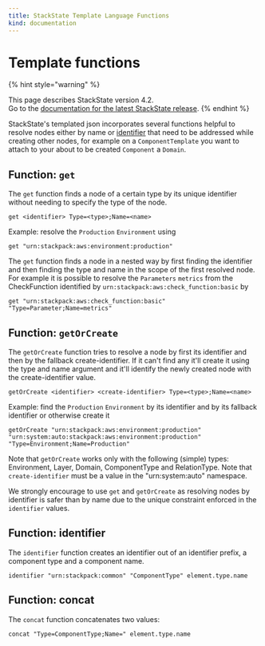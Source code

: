 ```yaml
---
title: StackState Template Language Functions
kind: documentation
---
```


# Template functions

{% hint style="warning" %}

This page describes StackState version 4.2.<br />Go to the [documentation for the latest StackState release](https://docs.stackstate.com/).
{% endhint %}

StackState's templated json incorporates several functions helpful to resolve nodes either by name or [identifier](../../../configure/identifiers.md) that need to be addressed while creating other nodes, for example on a `ComponentTemplate` you want to attach to your about to be created `Component` a `Domain`.

## Function: `get`

The `get` function finds a node of a certain type by its unique identifier without needing to specify the type of the node.

```text
get <identifier> Type=<type>;Name=<name>
```

Example: resolve the `Production` `Environment` using

```text
get "urn:stackpack:aws:environment:production"
```

The `get` function finds a node in a nested way by first finding the identifier and then finding the type and name in the scope of the first resolved node. For example it is possible to resolve the `Parameters` `metrics` from the CheckFunction identified by `urn:stackpack:aws:check_function:basic` by

```text
get "urn:stackpack:aws:check_function:basic" "Type=Parameter;Name=metrics"
```

## Function: `getOrCreate`

The `getOrCreate` function tries to resolve a node by first its identifier and then by the fallback create-identifier. If it can't find any it'll create it using the type and name argument and it'll identify the newly created node with the create-identifier value.

```text
getOrCreate <identifier> <create-identifier> Type=<type>;Name=<name>
```

Example: find the `Production` `Environment` by its identifier and by its fallback identifier or otherwise create it

```text
getOrCreate "urn:stackpack:aws:environment:production" "urn:system:auto:stackpack:aws:environment:production" "Type=Environment;Name=Production"
```

Note that `getOrCreate` works only with the following \(simple\) types: Environment, Layer, Domain, ComponentType and RelationType. Note that `create-identifier` must be a value in the "urn:system:auto" namespace.

We strongly encourage to use `get` and `getOrCreate` as resolving nodes by identifier is safer than by name due to the unique constraint enforced in the `identifier` values.

## Function: identifier

The `identifier` function creates an identifier out of an identifier prefix, a component type and a component name.

```text
identifier "urn:stackpack:common" "ComponentType" element.type.name
```

## Function: concat

The `concat` function concatenates two values:

```text
concat "Type=ComponentType;Name=" element.type.name
```

